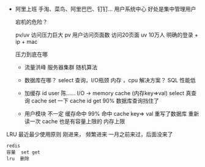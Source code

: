 - 阿里上班
    手淘、菜鸟、阿里巴巴、钉钉...
    用户系统中心 好处是集中管理用户

    宕机的危险？

    pv/uv 访问压力巨大
    pv  用户访问页面数 访问20页面
    uv  10万人  明确的登录 + ip + mac

    压力到底在哪
    - 流量洪峰
        服务器集群  随机算法  
    - 数据库在哪？
        select 查询，I/O瓶颈
        内存 ，cpu
        解决方案？ SQL 性能低

    - 加缓存 
        id  user  陈......
        I/O -> memory cache (内存key=>val)
        select 真查询 cache set 一下
        cache  id  get
        90% 数据库查询挡住了
    - 用户模块
        不一定 缓存命中
        99% 命中 cache key=> val
        重写了数据库 重新读一次
        cache 也是有容量上限的 内存上限
        
LRU 最近最少使用原则
    刚进来， 频繁进来
    一月之前来过，后面没来了

    redis
    容量  set get
    lru  删除
    